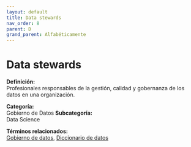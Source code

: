 ```yaml
---
layout: default
title: Data stewards
nav_order: 8
parent: D
grand_parent: Alfabéticamente
---
```


# Data stewards

**Definición:**  
Profesionales responsables de la gestión, calidad y gobernanza de los datos en una organización.

**Categoría:**  
Gobierno de Datos 
**Subcategoría:**  
Data Science

**Términos relacionados:**  
[Gobierno de datos](https://maleniski.github.io/diccionario-angl-tec-mx/docs/alfabeticamente/G/gobierno-de-datos.html), [Diccionario de datos](https://maleniski.github.io/diccionario-angl-tec-mx/docs/alfabeticamente/D/diccionario-de-datos.html)

